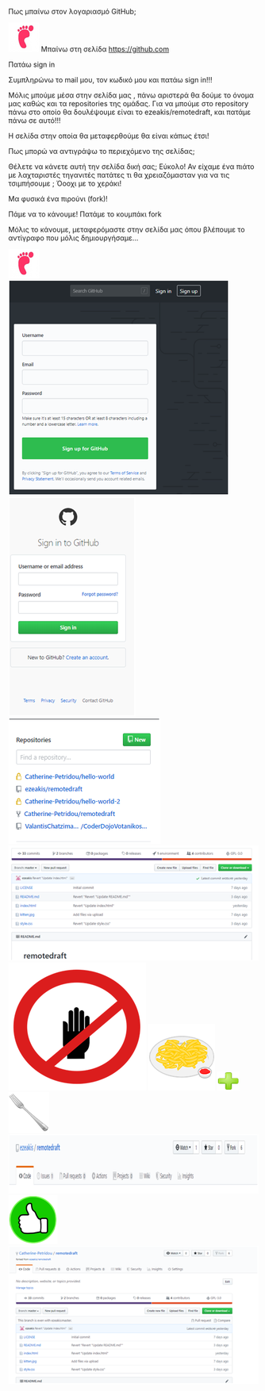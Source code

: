 Πως μπαίνω στον λογαριασμό GitHub;

![Github Introduction](github_introduction1.png)
 Μπαίνω στη σελίδα https://github.com
 
   Πατάω sign in

 

   Συμπληρώνω το mail μου, τον κωδικό μου και πατάω sign in!!!

 
Μόλις μπούμε μέσα στην σελίδα μας , πάνω αριστερά θα δούμε το όνομα μας καθώς και τα repositories της ομάδας.
Για να μπούμε στο repository πάνω στο οποίο θα δουλέψουμε είναι το ezeakis/remotedraft, και πατάμε πάνω σε αυτό!!!
 
Η σελίδα στην οποία θα μεταφερθούμε θα είναι κάπως έτσι!
 

Πως μπορώ να αντιγράψω το περιεχόμενο της σελίδας;

Θέλετε να κάνετε αυτή την σελίδα δική σας;
Εύκολο!
Αν είχαμε ένα πιάτο με λαχταριστές τηγανιτές πατάτες τι θα χρειαζόμασταν για να τις τσιμπήσουμε ;
Όοοχι με το χεράκι!
 



Μα φυσικά ένα πιρούνι (fork)!

                               
                                   
Πάμε να το κάνουμε!
Πατάμε το κουμπάκι fork

 
Μόλις το κάνουμε, μεταφερόμαστε στην σελίδα μας όπου βλέπουμε το αντίγραφο που μόλις δημιουργήσαμε…
 
 
![Github Introduction](github_introduction1.png)
![Github Introduction](github_introduction2.png)
![Github Introduction](github_introduction3.png)
![Github Introduction](github_introduction4.png)
![Github Introduction](github_introduction5.png)
![Github Introduction](github_introduction6.png)
![Github Introduction](github_introduction7.png)
![Github Introduction](github_introduction8.png)
![Github Introduction](github_introduction9.png)
![Github Introduction](github_introduction10.png)
![Github Introduction](github_introduction11.png)
![Github Introduction](github_introduction12.png)
